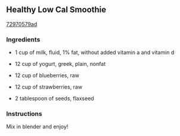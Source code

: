 ## Healthy Low Cal Smoothie

[72970579ad](http://www.food.com/recipe/healthy-low-cal-smoothie-246460)

### Ingredients

 - 1 cup of milk, fluid, 1% fat, without added vitamin a and vitamin d

 - 12 cup of yogurt, greek, plain, nonfat

 - 12 cup of blueberries, raw

 - 12 cup of strawberries, raw

 - 2 tablespoon of seeds, flaxseed

### Instructions

Mix in blender and enjoy!